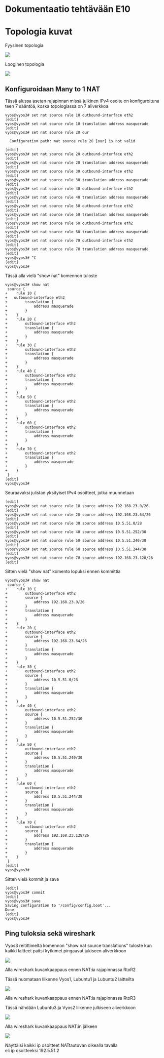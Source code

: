 # Dokumentaatio tehtävään E10

# Topologia kuvat

Fyysinen topologia<br/>

![](documentation/E09/Tietoverkot_fyysinen_topologia.png)<br/>

Looginen topologia<br/>

![](documentation/E09/Tietoverkot_looginen_topologia.png)<br/>

## Konfiguroidaan Many to 1 NAT

Tässä alussa asetan rajapinnan missä julkinen IPv4 osoite on konfiguroituna<br/>
teen 7 sääntöä, koska topologiassa on 7 aliverkkoa<br/>

```
vyos@vyos3# set nat source rule 10 outbound-interface eth2
[edit]
vyos@vyos3# set nat source rule 10 translation address masquerade 
[edit]
vyos@vyos3# set nat source rule 20 our

  Configuration path: nat source rule 20 [our] is not valid
      
[edit]
vyos@vyos3# set nat source rule 20 outbound-interface eth2
[edit]
vyos@vyos3# set nat source rule 20 translation address masquerade 
[edit]
vyos@vyos3# set nat source rule 30 outbound-interface eth2
[edit]
vyos@vyos3# set nat source rule 30 translation address masquerade 
[edit]
vyos@vyos3# set nat source rule 40 outbound-interface eth2
[edit]
vyos@vyos3# set nat source rule 40 translation address masquerade 
[edit]
vyos@vyos3# set nat source rule 50 outbound-interface eth2
[edit]
vyos@vyos3# set nat source rule 50 translation address masquerade 
[edit]
vyos@vyos3# set nat source rule 60 outbound-interface eth2
[edit]
vyos@vyos3# set nat source rule 60 translation address masquerade 
[edit]
vyos@vyos3# set nat source rule 70 outbound-interface eth2
[edit]
vyos@vyos3# set nat source rule 70 translation address masquerade 
[edit]
vyos@vyos3# ^C
[edit]                                                                                                                                                                                       
vyos@vyos3#
```

Tässä alla vielä "show nat" komennon tuloste<br/>

```
vyos@vyos3# show nat
 source {
+    rule 10 {
+   outbound-interface eth2         
+        translation {            
+            address masquerade
+        }                                                                                                                                                             +    }                
+    rule 20 {        
+        outbound-interface eth2            
+        translation {
+            address masquerade
+        }
+    }
+    rule 30 {
+        outbound-interface eth2
+        translation {
+            address masquerade
+        }
+    }
+    rule 40 {
+        outbound-interface eth2
+        translation {
+            address masquerade
+        }
+    }
+    rule 50 {
+        outbound-interface eth2
+        translation {
+            address masquerade
+        }
+    }
+    rule 60 {
+        outbound-interface eth2
+        translation {
+            address masquerade
+        }
+    }
+    rule 70 {
+        outbound-interface eth2
+        translation {
+            address masquerade
+        }
+    }
 }
[edit]
vyos@vyos3# 
```

Seuraavaksi julistan yksityiset IPv4 osoitteet, jotka muunnetaan<br/>

```
[edit]
vyos@vyos3# set nat source rule 10 source address 192.168.23.0/26
[edit]
vyos@vyos3# set nat source rule 20 source address 192.168.23.64/26
[edit]
vyos@vyos3# set nat source rule 30 source address 10.5.51.0/28
[edit]
vyos@vyos3# set nat source rule 40 source address 10.5.51.252/30
[edit]
vyos@vyos3# set nat source rule 50 source address 10.5.51.240/30
[edit]
vyos@vyos3# set nat source rule 60 source address 10.5.51.244/30
[edit]
vyos@vyos3# set nat source rule 70 source address 192.168.23.128/26
[edit]
```
Sitten vielä "show nat" komento lopuksi ennen kommittia<br/>

```
vyos@vyos3# show nat
 source {
+    rule 10 {
+        outbound-interface eth2
+        source {
+            address 192.168.23.0/26
+        }
+        translation {
+            address masquerade
+        }
+    }
+    rule 20 {
+        outbound-interface eth2
+        source {
+            address 192.168.23.64/26
+        }
+        translation {
+            address masquerade
+        }
+    }
+    rule 30 {
+        outbound-interface eth2
+        source {
+            address 10.5.51.0/28
+        }
+        translation {
+            address masquerade
+        }
+    }
+    rule 40 {
+        outbound-interface eth2
+        source {
+            address 10.5.51.252/30
+        }
+        translation {
+            address masquerade
+        }
+    }
+    rule 50 {
+        outbound-interface eth2
+        source {
+            address 10.5.51.240/30
+        }
+        translation {
+            address masquerade
+        }
+    }
+    rule 60 {
+        outbound-interface eth2
+        source {
+            address 10.5.51.244/30
+        }
+        translation {
+            address masquerade
+        }
+    }
+    rule 70 {
+        outbound-interface eth2
+        source {
+            address 192.168.23.128/26
+        }
+        translation {
+            address masquerade
+        }
+    }
 }
[edit]
vyos@vyos3#
```
Sitten vielä kommit ja save

```
[edit]
vyos@vyos3# commit
[edit]
vyos@vyos3# save
Saving configuration to '/config/config.boot'...
Done
[edit]
vyos@vyos3#
```

## Ping tuloksia sekä wireshark

Vyos3 reitittimeltä komennon "show nat source translations" tuloste kun<br/>
kaikki laitteet paitsi kytkimet pingaavat jukiseen aliverkkoon<br/>

![](documentation/E10/ping_from_all_but_switches.png)<br/>


Alla wireshark kuvankaappaus ennen NAT:ia rajapinnassa RtoR2<br/>

Tässä huomataan liikenne Vyos1, Lubuntu1 ja Lubuntu2 laitteilta<br/>

![](documentation/E10/Wireshark_private_Lubuntu1_Lubuntu2_Vyos1.png)<br/>


Alla wireshark kuvankaappaus ennen NAT:ia rajapinnassa RtoR3<br/>

Tässä nähdään Lubuntu3 ja Vyos2 liikenne julkiseen aliverkkoon<br/>

![](documentation/E10/Wireshark_private_Lubuntu3_Vyos2.png)<br/>


Alla wireshark kuvankaappaus NAT:in jälkeen<br/>

![](documentation/E10/Wireshark_public.png)<br/>

Näyttäisi kaikki ip osoitteet NATtautuvan oikealla tavalla<br/>
eli ip osoitteeksi 192.5.51.2<br/>








